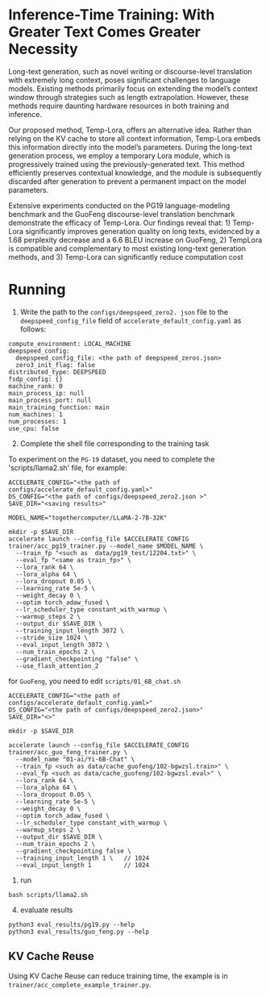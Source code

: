 # Inference-Time Training: With Greater Text Comes Greater Necessity

Long-text generation, such as novel writing or discourse-level translation with extremely long context, poses significant challenges to language models. Existing methods primarily focus on extending the model’s context window  through strategies such as length extrapolation. However, these methods require daunting hardware resources in both training and inference.

Our proposed method, Temp-Lora, offers an alternative idea. Rather than relying on the KV cache to store all context information, Temp-Lora embeds this information directly into the model’s parameters. During the long-text generation process, we employ a temporary Lora module, which is progressively trained using the previously-generated text. This method efficiently preserves contextual knowledge, and the module is subsequently discarded after generation to prevent a permanent impact on the model parameters.

Extensive experiments conducted on the PG19 language-modeling benchmark and the GuoFeng discourse-level translation benchmark demonstrate the efficacy of Temp-Lora. Our findings reveal that: 1) Temp-Lora significantly improves generation quality on long texts, evidenced by a 1.68 perplexity decrease and a 6.6 BLEU increase on GuoFeng, 2) TempLora is compatible and complementary to most existing long-text generation methods, and 3) Temp-Lora can significantly reduce computation cost

# Running

1. Write the path to the `configs/deepspeed_zero2. json` file to the `deepspeed_config_file` field of `accelerate_default_config.yaml` as follows:
``` 
compute_environment: LOCAL_MACHINE
deepspeed_config:
  deepspeed_config_file: <the path of deepspeed_zeros.json>
  zero3_init_flag: false
distributed_type: DEEPSPEED
fsdp_config: {}
machine_rank: 0
main_process_ip: null
main_process_port: null
main_training_function: main
num_machines: 1
num_processes: 1
use_cpu: false
```

2. Complete the shell file corresponding to the training task

To experiment on the `PG-19` dataset, you need to complete the 'scripts/llama2.sh' file, for example:

```
ACCELERATE_CONFIG="<the path of configs/accelerate_default_config.yaml>"
DS_CONFIG="<the path of configs/deepspeed_zero2.json >"
SAVE_DIR="<saving results>"

MODEL_NAME="togethercomputer/LLaMA-2-7B-32K"

mkdir -p $SAVE_DIR
accelerate launch --config_file $ACCELERATE_CONFIG trainer/acc_pg19_trainer.py --model_name $MODEL_NAME \
  --train_fp "<such as  data/pg19_test/12204.txt>" \
  --eval_fp "<same as train_fp>" \
  --lora_rank 64 \
  --lora_alpha 64 \
  --lora_dropout 0.05 \
  --learning_rate 5e-5 \
  --weight_decay 0 \
  --optim torch_adaw_fused \
  --lr_scheduler_type constant_with_warmup \
  --warmup_steps 2 \
  --output_dir $SAVE_DIR \
  --training_input_length 3072 \
  --stride_size 1024 \
  --eval_input_length 3072 \
  --num_train_epochs 2 \
  --gradient_checkpointing "false" \
  --use_flash_attention_2
```

for `GuoFeng`, you need to edit `scripts/01_6B_chat.sh`

```
ACCELERATE_CONFIG="<the path of configs/accelerate_default_config.yaml>"
DS_CONFIG="<the path of configs/deepspeed_zero2.json>"
SAVE_DIR="<>"

mkdir -p $SAVE_DIR

accelerate launch --config_file $ACCELERATE_CONFIG trainer/acc_guo_feng_trainer.py \
  --model_name "01-ai/Yi-6B-Chat" \
  --train_fp <such as data/cache_guofeng/102-bgwzsl.train>" \
  --eval_fp <such as data/cache_guofeng/102-bgwzsl.eval>" \
  --lora_rank 64 \
  --lora_alpha 64 \
  --lora_dropout 0.05 \
  --learning_rate 5e-5 \
  --weight_decay 0 \
  --optim torch_adaw_fused \
  --lr_scheduler_type constant_with_warmup \
  --warmup_steps 2 \
  --output_dir $SAVE_DIR \
  --num_train_epochs 2 \
  --gradient_checkpointing false \
  --training_input_length 1 \   // 1024
  --eval_input_length 1         // 1024
  ```

1. run 

```
bash scripts/llama2.sh 
```

4. evaluate results

```
python3 eval_results/pg19.py --help
python3 eval_results/guo_feng.py --help
```

## KV Cache Reuse

Using KV Cache Reuse can reduce training time, the example is in `trainer/acc_complete_example_trainer.py`.